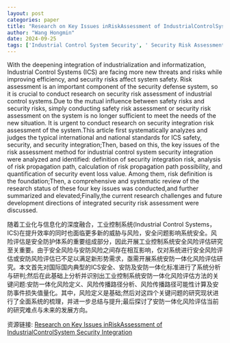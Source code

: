 ```yaml
---
layout: post
categories: paper
title: "Research on Key Issues inRiskAssessment of IndustrialControlSystem Security Integration"
author: "Wang Hongmin"
date: 2024-09-25
tags: ['Industrial Control System Security', ' Security Risk Assessment', ' Safety Risk Assessment', ' Risk propagation path', ' Security incident losses']
---
```


With the deepening integration of industrialization and informatization, Industrial Control Systems (ICS) are facing more new threats and risks while improving efficiency, and security risks affect system safety. Risk assessment is an important component of the security defense system, so it is crucial to conduct research on security risk assessment of industrial control systems.Due to the mutual influence between safety risks and security risks, simply conducting safety risk assessment or security risk assessment on the system is no longer sufficient to meet the needs of the new situation. It is urgent to conduct research on security integration risk assessment of the system.This article first systematically analyzes and judges the typical international and national standards for ICS safety, security, and security integration;Then, based on this, the key issues of the risk assessment method for industrial control system security integration were analyzed and identified: definition of security integration risk, analysis of risk propagation path, calculation of risk propagation path possibility, and quantification of security event loss value. Among them, risk definition is the foundation;Then, a comprehensive and systematic review of the research status of these four key issues was conducted,and further summarized and elevated;Finally,the current research challenges and future development directions of integrated security risk assessment were discussed.

随着工业化与信息化的深度融合，工业控制系统(Industrial Control Systems，ICS)在提升效率的同时也面临更多新的威胁与风险，安全问题影响系统安全。风险评估是安全防护体系的重要组成部分，因此开展工业控制系统安全风险评估研究至关重要。由于安全风险与安防风险之间存在相互影响，仅对系统进行安全风险评估或安防风险评估已不足以满足新形势需求，亟需开展系统安防一体化风险评估研究。本文首先对国际国内典型的ICS安全、安防及安防一体化标准进行了系统分析与研判;然后在此基础上分析并识别出工业控制系统安防一体化风险评估方法的关键问题:安防一体化风险定义、风险传播路径分析、风险传播路径可能性计算及安防事件损失值量化。其中，风险定义是基础;然后对这四个关键问题的研究现状进行了全面系统的梳理，并进一步总结与提升;最后探讨了安防一体化风险评估当前的研究难点与未来的发展方向。

资源链接: [Research on Key Issues inRiskAssessment of IndustrialControlSystem Security Integration](https://papers.ssrn.com/sol3/papers.cfm?abstract_id=4965451)
